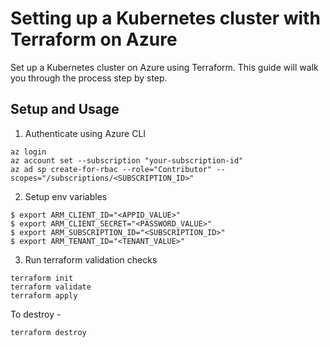 # Setting up a Kubernetes cluster with Terraform on Azure

Set up a Kubernetes cluster on Azure using Terraform. This guide will walk you through the process step by step.

## Setup and Usage

1. Authenticate using Azure CLI

```
az login
az account set --subscription "your-subscription-id"
az ad sp create-for-rbac --role="Contributor" --scopes="/subscriptions/<SUBSCRIPTION_ID>"
```

2. Setup env variables

```
$ export ARM_CLIENT_ID="<APPID_VALUE>"
$ export ARM_CLIENT_SECRET="<PASSWORD_VALUE>"
$ export ARM_SUBSCRIPTION_ID="<SUBSCRIPTION_ID>"
$ export ARM_TENANT_ID="<TENANT_VALUE>"
```

3. Run terraform validation checks

```
terraform init
terraform validate
terraform apply
```

To destroy - 

```
terraform destroy
```
